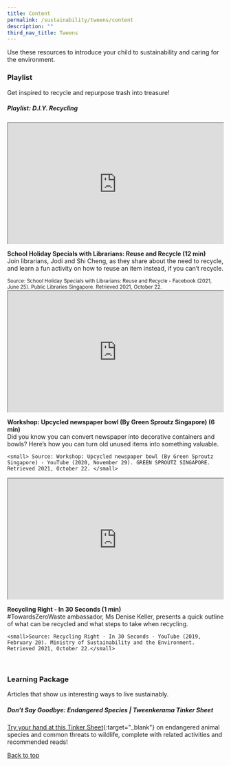 ```yaml
---
title: Content
permalink: /sustainability/tweens/content
description: ""
third_nav_title: Tweens
---
```

<style type="text/css">
/* Links */
.content a { color: #322987; }
.content a:focus,
.content a:hover { color: #28216c; }

/* Button Outline */
.bp-button { padding-left: 1.5rem; padding-right: 1.5rem; }
.bp-button.is-primary-outline { border: 1px solid #322987; color: #322987; background-color: transparent; text-decoration: none; }
.bp-button.is-primary-outline:focus,
.bp-button.is-primary-outline:hover { border: 1px solid #322987; color: #cff2e8; background-color: #322987; text-decoration: none; }

/* Responsive Iframe */
.responsive-iframe { position: absolute; top: 0; left: 0; bottom: 0; right: 0; width: 100%; height: 100%; }
.responsive-iframe-container { position: relative; overflow: hidden; width: 100%; }
.responsive-iframe-container.ratio-16by9 { padding-top: 56.25%; }
.responsive-iframe-container.ratio-4by3 { padding-top: 75%; }
.responsive-iframe-container.ratio-3by2 { padding-top: 66.66%; }
.responsive-iframe-container.ratio-1by1 { padding-top: 100%; }
	
/* Click Box */
.clickbox { display: block; position: relative; width: 100%; padding-bottom: 56.25%; background-color: transparent; }
.clickbox span { padding: .5rem; }
.clickbox a { position: absolute; display: flex; width: 100%; height: 100%; align-items: center; justify-content: center; font-size: 1.25rem; text-align: center; text-decoration: none; text-transform: uppercase; }
.clickbox a:focus,
.clickbox a:hover { text-decoration: none; }

/* Mint Jade */
.clickbox.is-mint-jade { background-color: #dce5d3; color: #00b794; }
.clickbox.is-mint-jade a { color: #00b794; }
.clickbox.is-mint-jade a:focus,
.clickbox.is-mint-jade a:hover { background-color: #00b794; color: #dce5d3; }	

</style>

Use these resources to introduce your child to sustainability and caring for the environment.

<h3 class="margin--bottom--lg"><b>Playlist</b></h3>
<p>Get inspired to recycle and repurpose trash into treasure!</p>

<h5 class="margin--bottom--lg" id="playlist-recycling"><b>Playlist: D.I.Y. Recycling</b></h5>

<div class="row is-multiline margin--bottom--lg">
  <div class="col is-two-fifths">
    <div class="responsive-iframe-container ratio-16by9">
      <iframe class="responsive-iframe" src="https://www.youtube.com/embed/2gt-czT-YaU"></iframe>
    </div>
  </div>
  <div class="col is-three-fifths">
    <p><b class="has-text-indigo"> School Holiday Specials with Librarians: Reuse and Recycle (12 min) </b><br>
Join librarians, Jodi and Shi Cheng, as they share about the need to recycle, and learn a fun activity on how to reuse an item instead, if you can’t recycle. </p>
   <small>Source: School Holiday Specials with Librarians: Reuse and Recycle - Facebook (2021, June 25). Public Libraries Singapore. Retrieved 2021, October 22.</small>
  </div>
</div>

<div class="row is-multiline margin--bottom--lg">
  <div class="col is-two-fifths">
    <div class="responsive-iframe-container ratio-16by9">
      <iframe class="responsive-iframe" src="https://www.youtube.com/embed/pDQMzJoNcS0"></iframe>
    </div>
  </div>
  <div class="col is-three-fifths">
<p><b class="has-text-indigo"> Workshop: Upcycled newspaper bowl (By Green Sproutz Singapore) (6 min)</b><br>
Did you know you can convert newspaper into decorative containers and bowls? Here’s how you can turn old unused items into something valuable. </p>

    <small> Source: Workshop: Upcycled newspaper bowl (By Green Sproutz Singapore) - YouTube (2020, November 29). GREEN SPROUTZ SINGAPORE. Retrieved 2021, October 22. </small>
  </div>
</div>

<div class="row is-multiline">
  <div class="col is-two-fifths">
    <div class="responsive-iframe-container ratio-16by9">
      <iframe class="responsive-iframe" src="https://www.youtube.com/embed/7dT6-mWYMnk"></iframe>
    </div>
  </div>
  <div class="col is-three-fifths">
    <p><b class="has-text-indigo"> Recycling Right - In 30 Seconds (1 min)</b><br>
#TowardsZeroWaste ambassador, Ms Denise Keller, presents a quick outline of what can be recycled and what steps to take when recycling. </p>

    <small>Source: Recycling Right - In 30 Seconds - YouTube (2019, February 20). Ministry of Sustainability and the Environment. Retrieved 2021, October 22.</small>
  </div>
</div>
<br>


### **Learning Package**
Articles that show us interesting ways to live sustainably.

##### **Don’t Say Goodbye: Endangered Species | Tweenkerama Tinker Sheet**
[Try your hand at this Tinker Sheet](/files/sus_tweens_lp-endangered.pdf){:target="_blank"} on endangered animal species and common threats to wildlife, complete with related activities and recommended reads!

<p class="has-text-right margin--top--xl"><a href="#main-content">Back to top</a></p>
